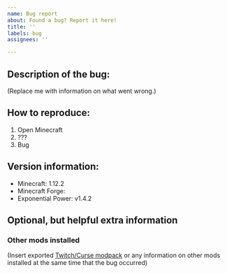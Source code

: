 ```yaml
---
name: Bug report
about: Found a bug? Report it here!
title: ''
labels: bug
assignees: ''

---
```


## Description of the bug:
(Replace me with information on what went wrong.)

## How to reproduce:
1. Open Minecraft
2. ???
3. Bug

## Version information:
* Minecraft: 1.12.2
* Minecraft Forge:
* Exponential Power: v1.4.2

## Optional, but helpful extra information
### Other mods installed
(Insert exported [Twitch/Curse modpack](https://authors.curseforge.com/knowledge-base/game-specific-support/2753-exporting-and-importing-non-curseforge-modpacks) or any information on other mods installed at the same time that the bug occurred)
